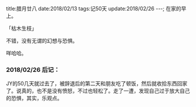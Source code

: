 title:腊月廿八
date:2018/02/13
tags:记50天
update:2018/02/26
---;
在家的早上。

「枯木生枝」

不错，没有无谓的幻想与恐惧。

咩哈哈。


### 2018/02/26 后记：
JY的50几天就过去了，被辞退后的第二天和朋友吃了顿饭，然后就收拾东西回家了。说真的，也不是没有愤怒，不过也轻松了。走了一遭，发现自己过于放大自己的恐惧，其实，乐观点。
